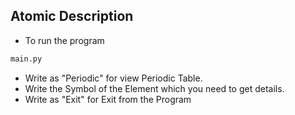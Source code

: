 ## Atomic Description

- To run the program

```python
main.py
```

- Write as "Periodic" for view Periodic Table.
- Write the Symbol of the Element which you need to get details.
- Write as "Exit" for Exit from the Program
